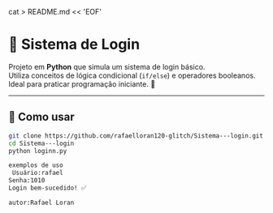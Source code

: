 cat > README.md << 'EOF'
# 🔑 Sistema de Login

Projeto em **Python** que simula um sistema de login básico.  
Utiliza conceitos de lógica condicional (`if/else`) e operadores booleanos.  
Ideal para praticar programação iniciante. 🚀  

---

## 📌 Como usar
```bash
git clone https://github.com/rafaelloran120-glitch/Sistema---login.git
cd Sistema---login
python loginn.py

exemplos de uso
 Usuário:rafael
Senha:1010
Login bem-sucedido! ✅

autor:Rafael Loran